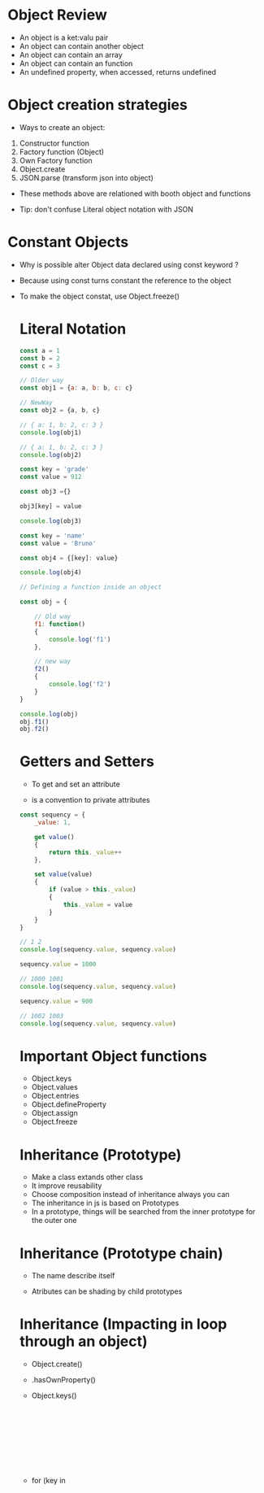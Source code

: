 # Object Review

- An object is a ket:valu pair
- An object can contain another object
- An object can contain an array
- An object can contain an function
- An undefined property, when accessed, returns undefined

# Object creation strategies

- Ways to create an object:

1. Constructor function
2. Factory function (Object)
3. Own Factory function
4. Object.create
5. JSON.parse (transform json into object)

- These methods above are relationed with booth object and functions

- Tip: don't confuse Literal object notation with JSON

# Constant Objects

- Why is possible alter Object data declared using const keyword ?

- Because using const turns constant the reference to the object

- To make the object constat, use Object.freeze(<object>)

# Literal Notation

```javascript
const a = 1
const b = 2
const c = 3

// Older way
const obj1 = {a: a, b: b, c: c}

// NewWay
const obj2 = {a, b, c}

// { a: 1, b: 2, c: 3 }
console.log(obj1)

// { a: 1, b: 2, c: 3 }
console.log(obj2)
```

```javascript
const key = 'grade'
const value = 912

const obj3 ={}

obj3[key] = value

console.log(obj3)
```

```javascript
const key = 'name'
const value = 'Bruno'

const obj4 = {[key]: value}

console.log(obj4)
```

```javascript
// Defining a function inside an object

const obj = {

	// Old way
	f1: function()
	{
		console.log('f1')
	},

	// new way
	f2()
	{
		console.log('f2')
	}
}

console.log(obj)
obj.f1()
obj.f2()
```

# Getters and Setters

- To get and set an attribute

- <uderline><attribute> is a convention to private attributes

```javascript
const sequency = {
	_value: 1,

	get value()
	{
		return this._value++
	},

	set value(value)
	{
		if (value > this._value)
		{
			this._value = value
		}
	}
}

// 1 2
console.log(sequency.value, sequency.value)

sequency.value = 1000

// 1000 1001
console.log(sequency.value, sequency.value)

sequency.value = 900

// 1002 1003
console.log(sequency.value, sequency.value)
```

# Important Object functions

- Object.keys
- Object.values
- Object.entries
- Object.defineProperty
- Object.assign
- Object.freeze

# Inheritance (Prototype)

- Make a class extands other class
- It improve reusability
- Choose composition instead of inheritance always you can
- The inheritance in js is based on Prototypes
- In a prototype, things will be searched from the inner prototype for the outer one

# Inheritance (Prototype chain)

- The name describe itself

- Atributes can be shading by child prototypes

# Inheritance (Impacting in loop through an object)

- Object.create(<fatherObject>)

- <object>.hasOwnProperty(<property>)

- Object.keys(<object>)

- for (key in <object>) {}

# Inheritance (function and prototype)

- When we create differents objects from the same constructor function, the objects has the same __proto__ property by default

# Inheritance (typeof)

- typeof String
- typeof Array
- typeof Object
- NEVER OVERRIDE BUILT IN PROTOTYPE FUNCTIONS

# Inheritance (new)

- Even Objects are functions
- We can have Constructor functions
- We can instantiate Constructor functions with <code>new</code> operator

# Avoid Modifications

- <code>Object.preventExtensions(<object>)</code> prevents add properties 

- <code>Object.seal(<object>)</code> prevents add/delete properties

- <code>Object.freeze(<object>)</code> sealed + constant property values

# JSON vs Object

- JSON means JavaScript Object Notation
- JSON is a String representation of an object
- JSON is a format is interoperable between systems
- <code>JSON.stringify(obj)</code>
- <code>JSON.parse(string)</code>
- You can validate JSON format by <a href="https://jsonlint.com/">Json lint</a>

# Classes

- We might use constructor functions instead of classes
- But they both works well
